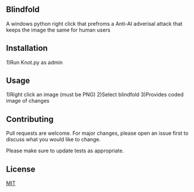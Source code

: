 ## Blindfold
A windows python right click that prefroms a Anti-AI adverisal attack that keeps the image the same for human users

## Installation
1)Run Knot.py as admin


## Usage

1)Right click an image (must be PNG) 
2)Select blindfold
3)Provides coded image of changes


## Contributing

Pull requests are welcome. For major changes, please open an issue first
to discuss what you would like to change.

Please make sure to update tests as appropriate.

## License

[MIT](https://choosealicense.com/licenses/mit/)
